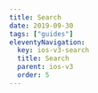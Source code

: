 ```yaml
---
title: Search
date: 2019-09-30
tags: ["guides"]
eleventyNavigation:
  key: ios-v3-search
  title: Search
  parent: ios-v3
  order: 5
---
```

